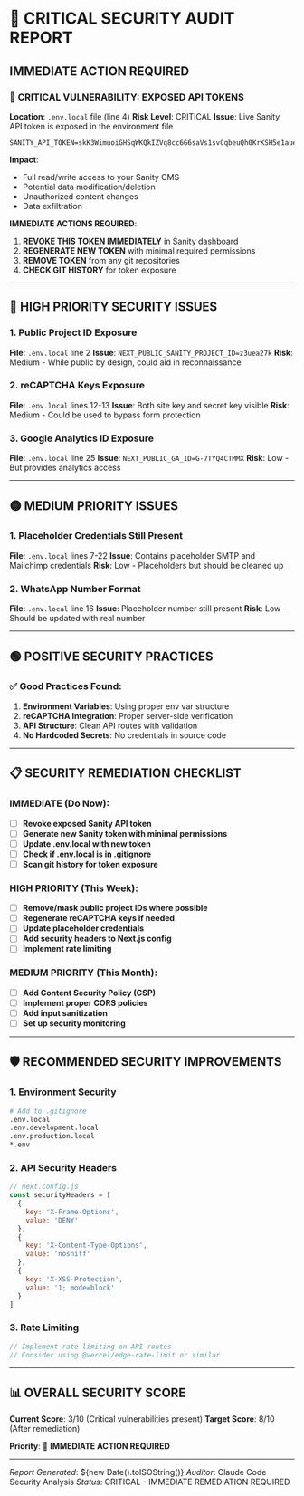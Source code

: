 # 🚨 CRITICAL SECURITY AUDIT REPORT

## IMMEDIATE ACTION REQUIRED

### 🔴 **CRITICAL VULNERABILITY: EXPOSED API TOKENS**

**Location**: `.env.local` file (line 4)
**Risk Level**: CRITICAL
**Issue**: Live Sanity API token is exposed in the environment file

```
SANITY_API_TOKEN=skK3WimuoiGHSqWKQkIZVq8cc6G6saVs1svCqbeuQh0KrKSH5e1aueYTPixOHbZs8fzC5nWtUtQHHS6bK8eZny2M9bJfuZzIhuGQCMhWXzeYMbVTfmOnwrkaDI4GNUdbPXU3ga8fWMHc3EEPz0sQ8pPpsmAsfAQEWlAorEsty7Hh5bWeh76y
```

**Impact**:
- Full read/write access to your Sanity CMS
- Potential data modification/deletion
- Unauthorized content changes
- Data exfiltration

**IMMEDIATE ACTIONS REQUIRED**:

1. **REVOKE THIS TOKEN IMMEDIATELY** in Sanity dashboard
2. **REGENERATE NEW TOKEN** with minimal required permissions
3. **REMOVE TOKEN** from any git repositories
4. **CHECK GIT HISTORY** for token exposure

---

## 🔴 **HIGH PRIORITY SECURITY ISSUES**

### 1. Public Project ID Exposure
**File**: `.env.local` line 2
**Issue**: `NEXT_PUBLIC_SANITY_PROJECT_ID=z3uea27k`
**Risk**: Medium - While public by design, could aid in reconnaissance

### 2. reCAPTCHA Keys Exposure
**File**: `.env.local` lines 12-13
**Issue**: Both site key and secret key visible
**Risk**: Medium - Could be used to bypass form protection

### 3. Google Analytics ID Exposure
**File**: `.env.local` line 25
**Issue**: `NEXT_PUBLIC_GA_ID=G-7TYQ4CTMMX`
**Risk**: Low - But provides analytics access

---

## 🟡 **MEDIUM PRIORITY ISSUES**

### 1. Placeholder Credentials Still Present
**File**: `.env.local` lines 7-22
**Issue**: Contains placeholder SMTP and Mailchimp credentials
**Risk**: Low - Placeholders but should be cleaned up

### 2. WhatsApp Number Format
**File**: `.env.local` line 16
**Issue**: Placeholder number still present
**Risk**: Low - Should be updated with real number

---

## 🟢 **POSITIVE SECURITY PRACTICES**

### ✅ Good Practices Found:
1. **Environment Variables**: Using proper env var structure
2. **reCAPTCHA Integration**: Proper server-side verification
3. **API Structure**: Clean API routes with validation
4. **No Hardcoded Secrets**: No credentials in source code

---

## 📋 **SECURITY REMEDIATION CHECKLIST**

### **IMMEDIATE (Do Now)**:
- [ ] **Revoke exposed Sanity API token**
- [ ] **Generate new Sanity token with minimal permissions**
- [ ] **Update .env.local with new token**
- [ ] **Check if .env.local is in .gitignore**
- [ ] **Scan git history for token exposure**

### **HIGH PRIORITY (This Week)**:
- [ ] **Remove/mask public project IDs where possible**
- [ ] **Regenerate reCAPTCHA keys if needed**
- [ ] **Update placeholder credentials**
- [ ] **Add security headers to Next.js config**
- [ ] **Implement rate limiting**

### **MEDIUM PRIORITY (This Month)**:
- [ ] **Add Content Security Policy (CSP)**
- [ ] **Implement proper CORS policies**
- [ ] **Add input sanitization**
- [ ] **Set up security monitoring**

---

## 🛡️ **RECOMMENDED SECURITY IMPROVEMENTS**

### 1. Environment Security
```bash
# Add to .gitignore
.env.local
.env.development.local
.env.production.local
*.env
```

### 2. API Security Headers
```javascript
// next.config.js
const securityHeaders = [
  {
    key: 'X-Frame-Options',
    value: 'DENY'
  },
  {
    key: 'X-Content-Type-Options',
    value: 'nosniff'
  },
  {
    key: 'X-XSS-Protection',
    value: '1; mode=block'
  }
]
```

### 3. Rate Limiting
```javascript
// Implement rate limiting on API routes
// Consider using @vercel/edge-rate-limit or similar
```

---

## 📊 **OVERALL SECURITY SCORE**

**Current Score**: 3/10 (Critical vulnerabilities present)
**Target Score**: 8/10 (After remediation)

**Priority**: 🚨 **IMMEDIATE ACTION REQUIRED**

---

*Report Generated*: ${new Date().toISOString()}
*Auditor*: Claude Code Security Analysis
*Status*: CRITICAL - IMMEDIATE REMEDIATION REQUIRED